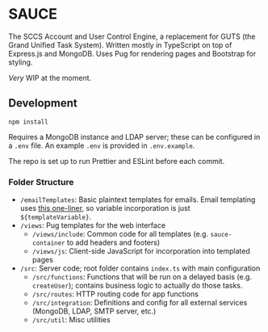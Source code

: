 # SAUCE

The SCCS Account and User Control Engine, a replacement for GUTS (the Grand Unified Task System).
Written mostly in TypeScript on top of Express.js and MongoDB. Uses Pug for rendering pages and
Bootstrap for styling.

_Very_ WIP at the moment.

## Development

```
npm install
```

Requires a MongoDB instance and LDAP server; these can be configured in a `.env` file. An example
`.env` is provided in `.env.example`.

The repo is set up to run Prettier and ESLint before each commit.

### Folder Structure

- `/emailTemplates`: Basic plaintext templates for emails. Email templating uses
  [this one-liner](https://stackoverflow.com/a/41077811), so variable incorporation is just
  `${templateVariable}`.
- `/views`: Pug templates for the web interface
  - `/views/include`: Common code for all templates (e.g. `sauce-container` to add headers and
    footers)
  - `/views/js`: Client-side JavaScript for incorporation into templated pages
- `/src`: Server code; root folder contains `index.ts` with main configuration
  - `/src/functions`: Functions that will be run on a delayed basis (e.g. `createUser`); contains
    business logic to actually do those tasks.
  - `/src/routes`: HTTP routing code for app functions
  - `/src/integration`: Definitions and config for all external services (MongoDB, LDAP, SMTP
    server, etc.)
  - `/src/util`: Misc utilities
